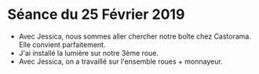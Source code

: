 # Séance du 25 Février 2019

* Avec Jessica, nous sommes aller chercher notre boîte chez Castorama. Elle convient parfaitement.
* J'ai installé la lumière sur notre 3ème roue.
* Avec Jessica, on a travaillé sur l'ensemble roues + monnayeur. 
